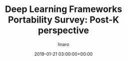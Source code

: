 ---
author: linaro
categories:
- events
- workshop
- arm-hpc-asia-2019
comments: false
event: arm-hpc-asia-2019
date: '2019-01-21 03:00:00+00:00'
slot: 09:25 - 09:50
image:
  featured: true
  path: /assets/images/content/deep-learning-frameworks-portability-survey-post-k-perspective.jpg
layout: resource-post
title: 'Deep Learning Frameworks Portability Survey: Post-K perspective'
tag: resource
speakers:
- biography: '""'
  company: RIKEN-CCS/AIST
  job-title: 
  name: Mohamed Wahib
youtube_video_url: https://www.youtube.com/watch?v=QffOf5o1_uE&list=PLKZSArYQptsPLGSEUycUowh9oy8WF_epV&index=13&t=0s
amazon_s3_presentation_url: https://static.linaro.org/event-resources/arm-hpc-2019/slides/DeepLearningFrameworksPortabilitySurvey_Post-Kperspective3.pdf
---